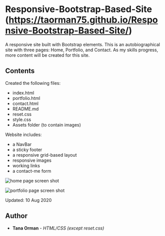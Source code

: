 # Responsive-Bootstrap-Based-Site (https://taorman75.github.io/Responsive-Bootstrap-Based-Site/)
A responsive site built with Bootstrap elements. This is an autobiographical site with three pages: Home, Portfolio, and Contact. As my skills progress, more content will be created for this site. 

## Contents

Created the following files:
* index.html
* portfolio.html
* contact.html
* README.md
* reset.css
* style.css
* Assets folder (to contain images)

Website includes:
* a NavBar
* a sticky footer
* a responsive grid-based layout
* responsive images
* working links
* a contact-me form 

![home page screen shot](https://github.com/taorman75/Responsive-Bootstrap-Based-Site/blob/master/Assets/HomePort.jpg)

![portfolio page screen shot](https://github.com/taorman75/Responsive-Bootstrap-Based-Site/blob/master/Assets/Portfolio.jpg)

Updated: 10 Aug 2020

## Author

* **Tana Orman** - *HTML/CSS (except reset.css)*
